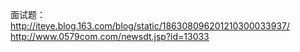 ﻿面试题：
http://iteye.blog.163.com/blog/static/186308096201210300033937/
http://www.0579com.com/newsdt.jsp?id=13033